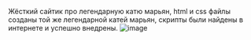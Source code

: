 Жёсткий сайтик про легендарную катю марьян, html и css файлы созданы той же легендарной катей марьян, скрипты были найдены в интернете и успешно внедрены.
![image](https://github.com/mewmewmew444/Website/assets/132727660/f76619d6-dc89-412c-8273-12e3d210cac4)
